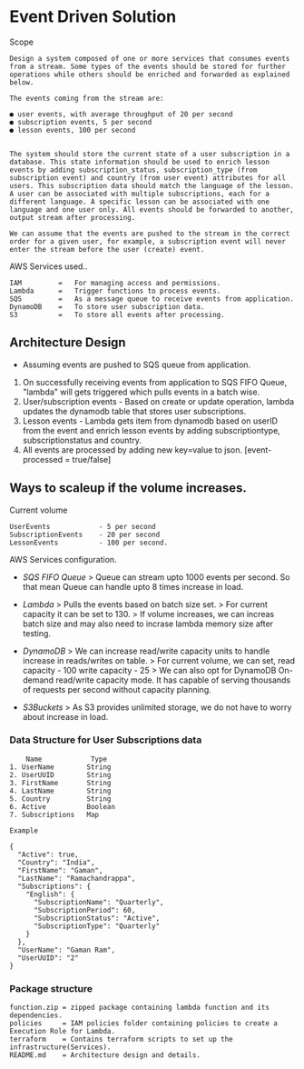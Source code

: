 # Event Driven Solution

Scope
```
Design a system composed of one or more services that consumes events from a stream. Some types of the events should be stored for further operations while others should be enriched and forwarded as explained below.

The events coming from the stream are:

● user events, with average throughput of 20 per second
● subscription events, 5 per second
● lesson events, 100 per second


The system should store the current state of a user subscription in a database. This state information should be used to enrich lesson events by adding subscription_status, subscription_type (from subscription event) and country (from user event) attributes for all users. This subscription data should match the language of the lesson. A user can be associated with multiple subscriptions, each for a different language. A specific lesson can be associated with one language and one user only. All events should be forwarded to another, output stream after processing.

We can assume that the events are pushed to the stream in the correct order for a given user, for example, a subscription event will never enter the stream before the user (create) event.
```

AWS Services used..
```
IAM         =   For managing access and permissions.
Lambda      =   Trigger functions to process events.
SQS         =   As a message queue to receive events from application.
DynamoDB    =   To store user subscription data.
S3          =   To store all events after processing.
```

## Architecture Design

* Assuming events are pushed to SQS queue from application.

1. On successfully receiving events from application to SQS FIFO Queue, "lambda" will gets triggered which pulls events in a batch wise.
2. User/subscription events - Based on create or update operation, lambda updates the dynamodb table that stores user subscriptions.
3. Lesson events - Lambda gets item from dynamodb based on userID from the event and enrich lesson events by adding subscriptiontype, subscriptionstatus and country.
4. All events are processed by adding new key=value to json. [event-processed = true/false]

## Ways to scaleup if the volume increases.

Current volume

```
UserEvents            - 5 per second
SubscriptionEvents    - 20 per second
LessonEvents          - 100 per second.
```

AWS Services configuration.

* *SQS FIFO Queue*
        > Queue can stream upto 1000 events per second. So that mean Queue can handle upto 8 times increase in load.

* *Lambda*
        > Pulls the events based on batch size set.
        > For current capacity it can be set to 130.
        > If volume increases, we can increas batch size and may also need to incrase lambda memory size after testing.

* *DynamoDB*
        > We can increase read/write capacity units to handle increase in reads/writes on table.
        > For current volume, we can set,
                read capacity - 100
                write capacity - 25
        > We can also opt for DynamoDB On-demand read/write capacity mode. It has capable of serving thousands of requests per second without capacity planning.

* *S3Buckets*
        > As S3 provides unlimited storage, we do not have to worry about increase in load.


### Data Structure for User Subscriptions data
```
    Name            Type
1. UserName        String
2. UserUUID        String
3. FirstName       String  
4. LastName        String
5. Country         String
6. Active          Boolean
7. Subscriptions   Map

Example  

{
  "Active": true,
  "Country": "India",
  "FirstName": "Gaman",
  "LastName": "Ramachandrappa",
  "Subscriptions": {
    "English": {
      "SubscriptionName": "Quarterly",
      "SubscriptionPeriod": 60,
      "SubscriptionStatus": "Active",
      "SubscriptionType": "Quarterly"
    }
  },
  "UserName": "Gaman Ram",
  "UserUUID": "2"
}
```

### Package structure
```
function.zip = zipped package containing lambda function and its dependencies.
policies     = IAM policies folder containing policies to create a Execution Role for Lambda.
terraform    = Contains terraform scripts to set up the infrastructure(Services).
README.md    = Architecture design and details.
```

